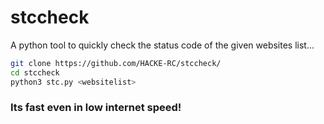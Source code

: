 # stccheck
A python tool to quickly check the status code of the given websites list...

```bash
git clone https://github.com/HACKE-RC/stccheck/
cd stccheck
python3 stc.py <websitelist>
```

### Its fast even in low internet speed!
